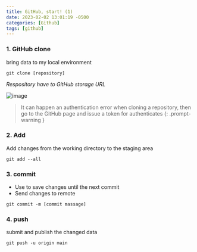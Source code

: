 ```yaml
---
title: GitHub, start! (1)
date: 2023-02-02 13:01:19 -0500
categories: [Github]
tags: [github]
---
```



### 1. GitHub clone

bring data to my local environment 
    
    git clone [repository]

 _Respository have to GitHub storage URL_ 

![image](https://user-images.githubusercontent.com/96701717/218189551-2d31685d-15f9-469d-ab89-8942701fe848.png)

> It can happen an authentication error when cloning a repository, then go to the GitHub page and issue a token for authenticates
{: .prompt-warning }



### 2. Add

Add changes from the working directory to the staging area

```console
git add --all
```


### 3. commit
* Use to save changes until the next commit
* Send changes to remote
```console
git commit -m [commit massage]
```

### 4. push

submit and publish the changed data
```console
git push -u origin main
```




    
